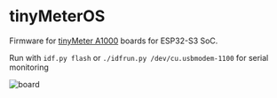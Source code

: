 # tinyMeterOS 

Firmware for [tinyMeter A1000](https://github.com/TheEvilRoot/tinyMeter/tree/v1) boards for ESP32-S3 SoC.

Run with `idf.py flash` or `./idfrun.py /dev/cu.usbmodem-1100` for serial monitoring

![board](files/board.png)
